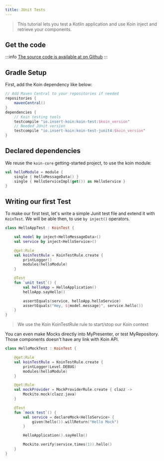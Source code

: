 ```yaml
---
title: JUnit Tests
---
```


> This tutorial lets you test a Kotlin application and use Koin inject and retrieve your components.

## Get the code

:::info
[The source code is available at on Github](https://github.com/InsertKoinIO/koin/tree/master/quickstart/getting-started-koin-core)
:::

## Gradle Setup

First, add the Koin dependency like below:

```groovy
// Add Maven Central to your repositories if needed
repositories {
	mavenCentral()    
}
dependencies {
    // Koin testing tools
    testcompile "io.insert-koin:koin-test:$koin_version"
    // Needed JUnit version
    testcompile "io.insert-koin:koin-test-junit4:$koin_version"
}
```

## Declared dependencies

We reuse the `koin-core` getting-started project, to use the koin module:

```kotlin
val helloModule = module {
    single { HelloMessageData() }
    single { HelloServiceImpl(get()) as HelloService }
}
```

## Writing our first Test

To make our first test, let's write a simple Junit test file and extend it with `KoinTest`. We will be able then, to use `by inject()` operators.

```kotlin
class HelloAppTest : KoinTest {

    val model by inject<HelloMessageData>()
    val service by inject<HelloService>()

    @get:Rule
    val koinTestRule = KoinTestRule.create {
        printLogger()
        modules(helloModule)
    }

    @Test
    fun `unit test`() {
        val helloApp = HelloApplication()
        helloApp.sayHello()

        assertEquals(service, helloApp.helloService)
        assertEquals("Hey, ${model.message}", service.hello())
    }
}
```

> We use the Koin KoinTestRule rule to start/stop our Koin context

You can even make Mocks directly into MyPresenter, or test MyRepository. Those components doesn't have any link with Koin API.

```kotlin
class HelloMockTest : KoinTest {

    @get:Rule
    val koinTestRule = KoinTestRule.create {
        printLogger(Level.DEBUG)
        modules(helloModule)
    }

    @get:Rule
    val mockProvider = MockProviderRule.create { clazz ->
        Mockito.mock(clazz.java)
    }

    @Test
    fun `mock test`() {
        val service = declareMock<HelloService> {
            given(hello()).willReturn("Hello Mock")
        }

        HelloApplication().sayHello()

        Mockito.verify(service,times(1)).hello()
    }
}
```
